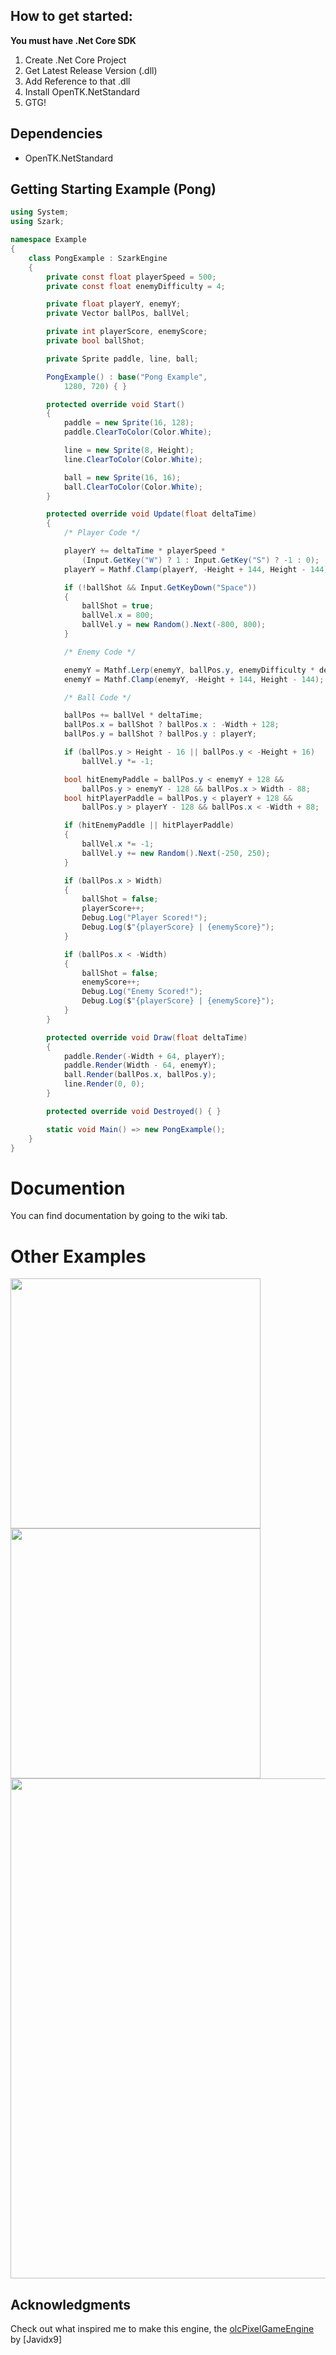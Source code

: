 ## How to get started:

**You must have .Net Core SDK**

1. Create .Net Core Project
2. Get Latest Release Version (.dll)
3. Add Reference to that .dll
5. Install OpenTK.NetStandard
6. GTG!

## Dependencies
* OpenTK.NetStandard

## Getting Starting Example (Pong)
```c#
using System;
using Szark;

namespace Example
{
    class PongExample : SzarkEngine
    {
        private const float playerSpeed = 500;
        private const float enemyDifficulty = 4;

        private float playerY, enemyY;
        private Vector ballPos, ballVel;

        private int playerScore, enemyScore;
        private bool ballShot;

        private Sprite paddle, line, ball;

        PongExample() : base("Pong Example",
            1280, 720) { }

        protected override void Start()
        {
            paddle = new Sprite(16, 128);
            paddle.ClearToColor(Color.White);

            line = new Sprite(8, Height);
            line.ClearToColor(Color.White);

            ball = new Sprite(16, 16);
            ball.ClearToColor(Color.White);
        }

        protected override void Update(float deltaTime)
        {
            /* Player Code */

            playerY += deltaTime * playerSpeed * 
                (Input.GetKey("W") ? 1 : Input.GetKey("S") ? -1 : 0);
            playerY = Mathf.Clamp(playerY, -Height + 144, Height - 144);

            if (!ballShot && Input.GetKeyDown("Space"))
            {
                ballShot = true;
                ballVel.x = 800;
                ballVel.y = new Random().Next(-800, 800);
            }

            /* Enemy Code */

            enemyY = Mathf.Lerp(enemyY, ballPos.y, enemyDifficulty * deltaTime);
            enemyY = Mathf.Clamp(enemyY, -Height + 144, Height - 144);

            /* Ball Code */

            ballPos += ballVel * deltaTime;
            ballPos.x = ballShot ? ballPos.x : -Width + 128;
            ballPos.y = ballShot ? ballPos.y : playerY;

            if (ballPos.y > Height - 16 || ballPos.y < -Height + 16)
                ballVel.y *= -1;

            bool hitEnemyPaddle = ballPos.y < enemyY + 128 &&
                ballPos.y > enemyY - 128 && ballPos.x > Width - 88;
            bool hitPlayerPaddle = ballPos.y < playerY + 128 &&
                ballPos.y > playerY - 128 && ballPos.x < -Width + 88;

            if (hitEnemyPaddle || hitPlayerPaddle)
            {
                ballVel.x *= -1;
                ballVel.y += new Random().Next(-250, 250);
            }

            if (ballPos.x > Width)
            {
                ballShot = false;
                playerScore++;
                Debug.Log("Player Scored!");
                Debug.Log($"{playerScore} | {enemyScore}");
            }

            if (ballPos.x < -Width)
            {
                ballShot = false;
                enemyScore++;
                Debug.Log("Enemy Scored!");
                Debug.Log($"{playerScore} | {enemyScore}");
            }
        }

        protected override void Draw(float deltaTime)
        {
            paddle.Render(-Width + 64, playerY);
            paddle.Render(Width - 64, enemyY);
            ball.Render(ballPos.x, ballPos.y);
            line.Render(0, 0);
        }

        protected override void Destroyed() { }

        static void Main() => new PongExample();
    }
}
```
  
# Documention
You can find documentation by going to the wiki tab.

# Other Examples
<img src="https://i.imgur.com/SPTGHfe.gif" width="400"><img src="https://i.imgur.com/sgPtLmT.gif" width="400">
<img src="https://i.imgur.com/MqgCckl.gif" width="800">

## Acknowledgments

Check out what inspired me to make this engine, the [olcPixelGameEngine](https://github.com/OneLoneCoder/olcPixelGameEngine) by [Javidx9]
